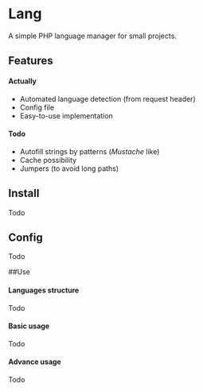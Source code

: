 # Lang

A simple PHP language manager for small projects.

## Features

#### Actually

- Automated language detection (from request header)
- Config file
- Easy-to-use implementation

#### Todo

- Autofill strings by patterns (*Mustache* like)
- Cache possibility
- Jumpers (to avoid long paths)

## Install

Todo

## Config

Todo

##Use

#### Languages structure

Todo

#### Basic usage

Todo

#### Advance usage

Todo
